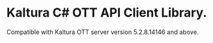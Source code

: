 # Kaltura C# OTT API Client Library.
Compatible with Kaltura OTT server version 5.2.8.14146 and above.
